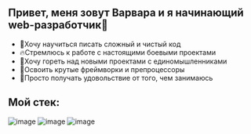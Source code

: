## Привет, меня зовут Варвара и я начинающий web-разработчик🤟

* 💎Хочу научиться писать сложный и чистый код 
* 🔥Стремлюсь к работе с настоящими боевыми проектами
* 🤩Хочу гореть над новыми проектами с единомышленниками
* 🎯Освоить крутые фреймворки и препроцессоры
* 💜Просто получать удовольствие от того, чем занимаюсь


## Мой стек:
![image](https://user-images.githubusercontent.com/68896587/114626324-3b715580-9cbc-11eb-915e-8fccaa09b87f.png)
![image](https://user-images.githubusercontent.com/68896587/114626393-504de900-9cbc-11eb-9c71-c5cff6ceee38.png)
![image](https://user-images.githubusercontent.com/68896587/114626443-63f94f80-9cbc-11eb-82ca-d8178ce2b4a5.png)

